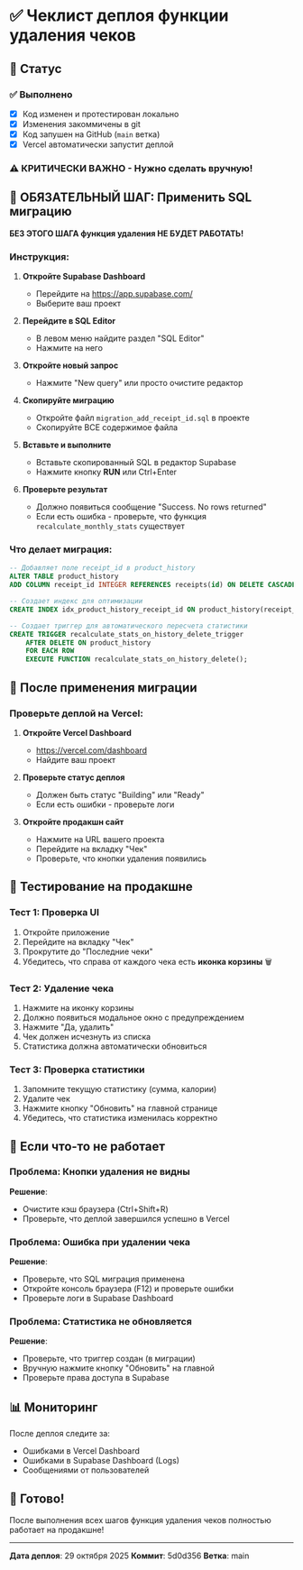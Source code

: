 # ✅ Чеклист деплоя функции удаления чеков

## 📝 Статус

### ✅ Выполнено
- [x] Код изменен и протестирован локально
- [x] Изменения закоммичены в git
- [x] Код запушен на GitHub (`main` ветка)
- [x] Vercel автоматически запустит деплой

### ⚠️ КРИТИЧЕСКИ ВАЖНО - Нужно сделать вручную!

## 🔴 ОБЯЗАТЕЛЬНЫЙ ШАГ: Применить SQL миграцию

**БЕЗ ЭТОГО ШАГА функция удаления НЕ БУДЕТ РАБОТАТЬ!**

### Инструкция:

1. **Откройте Supabase Dashboard**
   - Перейдите на https://app.supabase.com/
   - Выберите ваш проект

2. **Перейдите в SQL Editor**
   - В левом меню найдите раздел "SQL Editor"
   - Нажмите на него

3. **Откройте новый запрос**
   - Нажмите "New query" или просто очистите редактор

4. **Скопируйте миграцию**
   - Откройте файл `migration_add_receipt_id.sql` в проекте
   - Скопируйте ВСЕ содержимое файла

5. **Вставьте и выполните**
   - Вставьте скопированный SQL в редактор Supabase
   - Нажмите кнопку **RUN** или Ctrl+Enter

6. **Проверьте результат**
   - Должно появиться сообщение "Success. No rows returned"
   - Если есть ошибка - проверьте, что функция `recalculate_monthly_stats` существует

### Что делает миграция:
```sql
-- Добавляет поле receipt_id в product_history
ALTER TABLE product_history 
ADD COLUMN receipt_id INTEGER REFERENCES receipts(id) ON DELETE CASCADE;

-- Создает индекс для оптимизации
CREATE INDEX idx_product_history_receipt_id ON product_history(receipt_id);

-- Создает триггер для автоматического пересчета статистики
CREATE TRIGGER recalculate_stats_on_history_delete_trigger
    AFTER DELETE ON product_history
    FOR EACH ROW 
    EXECUTE FUNCTION recalculate_stats_on_history_delete();
```

## 🚀 После применения миграции

### Проверьте деплой на Vercel:

1. **Откройте Vercel Dashboard**
   - https://vercel.com/dashboard
   - Найдите ваш проект

2. **Проверьте статус деплоя**
   - Должен быть статус "Building" или "Ready"
   - Если есть ошибки - проверьте логи

3. **Откройте продакшн сайт**
   - Нажмите на URL вашего проекта
   - Перейдите на вкладку "Чек"
   - Проверьте, что кнопки удаления появились

## 🧪 Тестирование на продакшне

### Тест 1: Проверка UI
1. Откройте приложение
2. Перейдите на вкладку "Чек"
3. Прокрутите до "Последние чеки"
4. Убедитесь, что справа от каждого чека есть **иконка корзины** 🗑️

### Тест 2: Удаление чека
1. Нажмите на иконку корзины
2. Должно появиться модальное окно с предупреждением
3. Нажмите "Да, удалить"
4. Чек должен исчезнуть из списка
5. Статистика должна автоматически обновиться

### Тест 3: Проверка статистики
1. Запомните текущую статистику (сумма, калории)
2. Удалите чек
3. Нажмите кнопку "Обновить" на главной странице
4. Убедитесь, что статистика изменилась корректно

## 🐛 Если что-то не работает

### Проблема: Кнопки удаления не видны
**Решение**: 
- Очистите кэш браузера (Ctrl+Shift+R)
- Проверьте, что деплой завершился успешно в Vercel

### Проблема: Ошибка при удалении чека
**Решение**:
- Проверьте, что SQL миграция применена
- Откройте консоль браузера (F12) и проверьте ошибки
- Проверьте логи в Supabase Dashboard

### Проблема: Статистика не обновляется
**Решение**:
- Проверьте, что триггер создан (в миграции)
- Вручную нажмите кнопку "Обновить" на главной
- Проверьте права доступа в Supabase

## 📊 Мониторинг

После деплоя следите за:
- Ошибками в Vercel Dashboard
- Ошибками в Supabase Dashboard (Logs)
- Сообщениями от пользователей

## 🎉 Готово!

После выполнения всех шагов функция удаления чеков полностью работает на продакшне!

---

**Дата деплоя**: 29 октября 2025
**Коммит**: 5d0d356
**Ветка**: main

